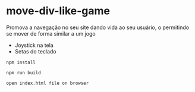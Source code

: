# move-div-like-game

Promova a navegação no seu site dando vida ao seu usuário, o permitindo se mover de forma similar a um jogo
- Joystick na tela
- Setas do teclado 

```
npm install

npm run build

open index.html file on browser
```

